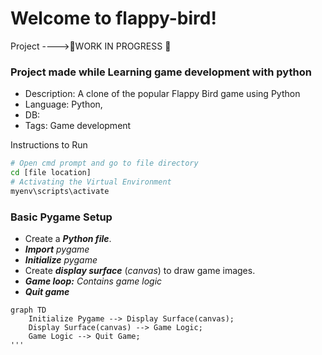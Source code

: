# Welcome to flappy-bird!
Project ---->🚧WORK IN PROGRESS 🚧
### Project made while Learning game development with python

- Description: A clone of the popular Flappy Bird game using Python
- Language: Python, 
- DB: 
- Tags: Game development

Instructions to Run
```bash
# Open cmd prompt and go to file directory
cd [file location]
# Activating the Virtual Environment
myenv\scripts\activate
````
### Basic Pygame Setup
- Create a ***Python file***. 
- ***Import*** *pygame*
- ***Initialize*** *pygame*
- Create ***display surface*** (*canvas*) to draw game images.
- ***Game loop:*** *Contains game logic*
- ***Quit game***

```mermaid
graph TD
    Initialize Pygame --> Display Surface(canvas);
    Display Surface(canvas) --> Game Logic;
    Game Logic --> Quit Game;
'''
    
